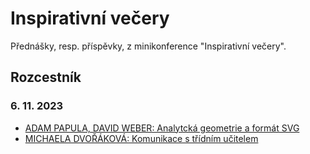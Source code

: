 # Inspirativní večery
Přednášky, resp. příspěvky, z minikonference "Inspirativní večery".

## Rozcestník

### 6. 11. 2023
- [ADAM PAPULA, DAVID WEBER: Analytcká geometrie a formát SVG](./Materiály/6-11-2023/D.%20Weber,%20A.%20Papula%20-%20Analytická%20geometrie%20a%20SVG%20grafika/)
- [MICHAELA DVOŘÁKOVÁ: Komunikace s třídním učitelem](./Materiály/6-11-2023/M.%20Dvořáková%20-%20Třídní%20učitel/)